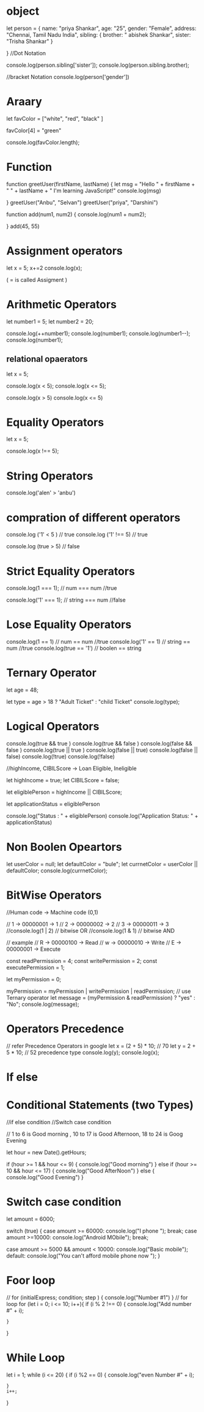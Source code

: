 
# object 

let person = {
    name: "priya Shankar",
    age: "25",
    gender: "Female",
    address: "Chennai, Tamil Nadu India",
    sibling: {
        brother: " abishek Shankar",
        sister: "Trisha Shankar"
    }
    
}
//Dot Notation

console.log(person.sibling['sister']);
console.log(person.sibling.brother);

//bracket Notation
console.log(person['gender'])

# Araary 
let favColor = ["white", "red", "black"
]

favColor[4] = "green"
    
console.log(favColor.length);

# Function 

function greetUser(firstName, lastName) {
    let msg = "Hello " + firstName + " " + lastName + " I'm learning JavaScript!"
    console.log(msg)
    
}
greetUser("Anbu", "Selvan")
greetUser("priya", "Darshini")

function add(num1, num2) {
    console.log(num1 + num2);

}
add(45, 55)
# Assignment operators 
let x = 5;
x+=2
console.log(x);

( = is called Assigment )

# Arithmetic Operators

let number1 = 5;
let number2 = 20;

console.log(++number1);
console.log(number1);
console.log(number1--);
console.log(number1);

## relational opaerators 
let x = 5;

console.log(x < 5);
console.log(x <= 5);

console.log(x > 5)
console.log(x <= 5)

# Equality Operators 
let x = 5;

console.log(x !== 5);

# String Operators 

console.log('alen' > 'anbu')

# compration of different operators 

console.log ('1' < 5 ) // true
console.log ('1' !== 5) // true

console.log (true > 5) // false

#  Strict Equality Operators 

console.log(1 === 1); // num === num //true

console.log('1' === 1); // string === num //false

#  Lose Equality Operators 
console.log(1 == 1) // num == num //true
console.log('1' == 1) // string == num //true
console.log(true == '1') // boolen == string

# Ternary Operator 

let age = 48;

 let type = age > 18 ? "Adult Ticket" : "child Ticket"
console.log(type); 

# Logical Operators 

console.log(true && true )
console.log(true && false )
console.log(false && false )
console.log(true || true )
console.log(false || true)
console.log(false || false)
console.log(!true)
console.log(!false)


//highIncome, CIBILScore -> Loan Eligible, Ineligible

let highIncome = true;
let CIBILScore = false;

let eligiblePerson = highIncome || CIBILScore;

let applicationStatus = eligiblePerson

console.log("Status : " + eligiblePerson)
console.log("Application Status: " + applicationStatus)

# Non Boolen Opeartors 

let userColor = null;
let defaultColor = "bule";
let currnetColor = userColor || defaultColor;
console.log(currnetColor);

# BitWise Operators


//Human code -> Machine code (0,1)

// 1 -> 00000001 -> 1
// 2 -> 00000002 -> 2
// 3 -> 00000011 -> 3
//console.log(1 | 2) // bitwise OR
//console.log(1 & 1) // bitwise AND

// example 
// R -> 00000100 -> Read
// w -> 00000010 -> Write
// E -> 00000001 -> Execute

const readPermission = 4;
const writePermission = 2;
const executePermission = 1;

let myPermission = 0;

myPermission = myPermission | writePermission | readPermission;
// use Ternary operator
let message = (myPermission & readPermission) ? "yes" : "No";
console.log(message);

# Operators Precedence 
// refer Precedence Operators  in google 
let x = (2 + 5) * 10;  // 70
let y = 2 + 5 * 10; // 52 precedence type
console.log(y);
console.log(x);

# If  else 
# Conditional Statements (two Types)
//if else condition
//Switch case condition

// 1 to 6 is Good morning , 10 to 17 is Good Afternoon, 18 to 24 is Goog Evening

let hour = new Date().getHours;

if (hour >= 1 && hour <= 9) {
    console.log("Good morning")
} else if (hour >= 10 && hour <= 17) {
    console.log("Good AfterNoon")
} else {
    console.log("Good Evening")
}

# Switch case condition

let amount = 6000;

switch (true) {
  case amount >= 60000:
    console.log("I phone ");
    break;
  case amount >=10000:
    console.log("Android MObile");
    break;
  
  case amount >= 5000 && amount < 10000:
    console.log("Basic mobile");
  default:
    console.log("You can't afford mobile phone now ");
}

# Foor loop


// for (initialExpress; condition; step ) {
    console.log("Number #1")
}
// for loop
for (let i = 0; i <= 10; i++){
    if (i % 2 !== 0) {
        console.log("Add number #" + i);
        
    }
}

# While Loop
let i = 1;
while (i <= 20) {
    if (i %2 == 0) {
        console.log("even Number #" + i);
        
    }
    i++;
}
